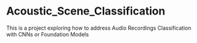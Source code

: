 # Acoustic_Scene_Classification
This is a project exploring how to address Audio Recordings Classification with CNNs or Foundation Models
